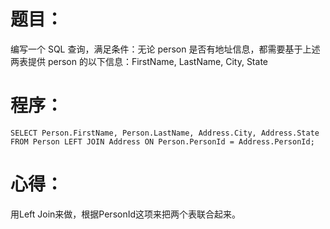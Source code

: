 # 题目：
编写一个 SQL 查询，满足条件：无论 person 是否有地址信息，都需要基于上述两表提供 person 的以下信息：FirstName, LastName, City, State
# 程序：
~~~
SELECT Person.FirstName, Person.LastName, Address.City, Address.State FROM Person LEFT JOIN Address ON Person.PersonId = Address.PersonId;
~~~
# 心得：
用Left Join来做，根据PersonId这项来把两个表联合起来。
